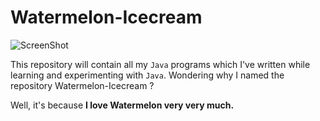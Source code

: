 # Watermelon-Icecream



![ScreenShot](https://raw.github.com/AbhilashG97/watermelon-icecream/master/Images/Watermelon-Ice-Cream.jpg)



This repository will contain all my ```Java``` programs which I've written while learning and experimenting with ```Java```. Wondering why I
named the repository Watermelon-Icecream ? 

Well, it's because **I love Watermelon very very much.**
